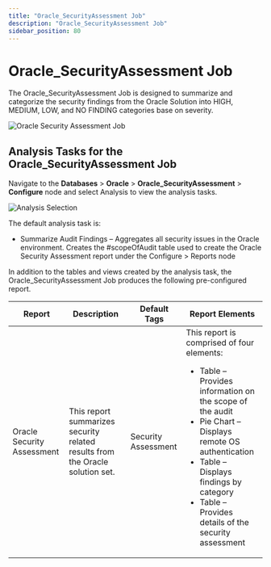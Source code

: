 ```yaml
---
title: "Oracle_SecurityAssessment Job"
description: "Oracle_SecurityAssessment Job"
sidebar_position: 80
---
```


# Oracle_SecurityAssessment Job

The Oracle_SecurityAssessment Job is designed to summarize and categorize the security findings from
the Oracle Solution into HIGH, MEDIUM, LOW, and NO FINDING categories base on severity.

![Oracle Security Assessment Job](/img/product_docs/accessanalyzer/11.6/solutions/databases/oracle/jobgroup46.webp)

## Analysis Tasks for the Oracle_SecurityAssessment Job

Navigate to the **Databases** > **Oracle** > **Oracle_SecurityAssessment** > **Configure** node and
select Analysis to view the analysis tasks.

![Analysis Selection](/img/product_docs/accessanalyzer/11.6/solutions/databases/oracle/jobgroup47.webp)

The default analysis task is:

- Summarize Audit Findings – Aggregates all security issues in the Oracle environment. Creates the
  #scopeOfAudit table used to create the Oracle Security Assessment report under the Configure >
  Reports node

In addition to the tables and views created by the analysis task, the Oracle_SecurityAssessment Job
produces the following pre-configured report.

| Report                     | Description                                                                   | Default Tags        | Report Elements                                                                                                                                                                                                                                                                     |
| -------------------------- | ----------------------------------------------------------------------------- | ------------------- | ----------------------------------------------------------------------------------------------------------------------------------------------------------------------------------------------------------------------------------------------------------------------------------- |
| Oracle Security Assessment | This report summarizes security related results from the Oracle solution set. | Security Assessment | This report is comprised of four elements: <ul><li>Table – Provides information on the scope of the audit</li><li>Pie Chart – Displays remote OS authentication</li><li>Table – Displays findings by category</li><li>Table – Provides details of the security assessment</li></ul> |


